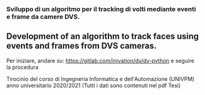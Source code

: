 ### Sviluppo di un algoritmo per il tracking di volti mediante eventi e frame da camere DVS.
## Development of an algorithm to track faces using events and frames from DVS cameras.

Per iniziare, andare su: https://gitlab.com/inivation/dv/dv-python e seguire la procedura

Tirocinio del corso di Ingegneria Informatica e dell'Automazione (UNIVPM) anno universitario 2020/2021
(Tutti i dati sono contenuti nel pdf Tesi)
